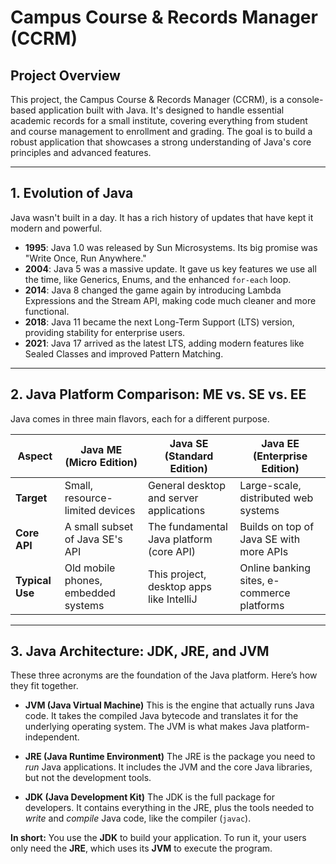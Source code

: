 # Campus Course & Records Manager (CCRM)

## Project Overview

This project, the Campus Course & Records Manager (CCRM), is a console-based application built with Java. It's designed to handle essential academic records for a small institute, covering everything from student and course management to enrollment and grading. The goal is to build a robust application that showcases a strong understanding of Java's core principles and advanced features.

***

## 1. Evolution of Java

Java wasn't built in a day. It has a rich history of updates that have kept it modern and powerful.

* **1995**: Java 1.0 was released by Sun Microsystems. Its big promise was "Write Once, Run Anywhere."
* **2004**: Java 5 was a massive update. It gave us key features we use all the time, like Generics, Enums, and the enhanced `for-each` loop.
* **2014**: Java 8 changed the game again by introducing Lambda Expressions and the Stream API, making code much cleaner and more functional.
* **2018**: Java 11 became the next Long-Term Support (LTS) version, providing stability for enterprise users.
* **2021**: Java 17 arrived as the latest LTS, adding modern features like Sealed Classes and improved Pattern Matching.

***

## 2. Java Platform Comparison: ME vs. SE vs. EE

Java comes in three main flavors, each for a different purpose.

| Aspect        | Java ME (Micro Edition)          | Java SE (Standard Edition)              | Java EE (Enterprise Edition)       |
| ------------- | -------------------------------- | --------------------------------------- | ---------------------------------- |
| **Target** | Small, resource-limited devices  | General desktop and server applications | Large-scale, distributed web systems |
| **Core API** | A small subset of Java SE's API  | The fundamental Java platform (core API)  | Builds on top of Java SE with more APIs |
| **Typical Use** | Old mobile phones, embedded systems | This project, desktop apps like IntelliJ | Online banking sites, e-commerce platforms |

***

## 3. Java Architecture: JDK, JRE, and JVM

These three acronyms are the foundation of the Java platform. Here’s how they fit together.

* **JVM (Java Virtual Machine)**
    This is the engine that actually runs Java code. It takes the compiled Java bytecode and translates it for the underlying operating system. The JVM is what makes Java platform-independent.

* **JRE (Java Runtime Environment)**
    The JRE is the package you need to *run* Java applications. It includes the JVM and the core Java libraries, but not the development tools.

* **JDK (Java Development Kit)**
    The JDK is the full package for developers. It contains everything in the JRE, plus the tools needed to *write* and *compile* Java code, like the compiler (`javac`).

**In short:** You use the **JDK** to build your application. To run it, your users only need the **JRE**, which uses its **JVM** to execute the program.
